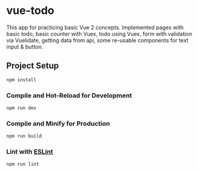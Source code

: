 # vue-todo

This app for practicing basic Vue 2 concepts. Implemented pages with basic todo, basic counter with Vuex, todo using Vuex, form with validation via Vuelidate, getting data from api, some re-usable components for text input & button. 

## Project Setup

```sh
npm install
```

### Compile and Hot-Reload for Development

```sh
npm run dev
```

### Compile and Minify for Production

```sh
npm run build
```

### Lint with [ESLint](https://eslint.org/)

```sh
npm run lint
```
